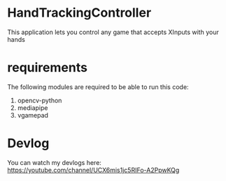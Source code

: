 # HandTrackingController
This application lets you control any game that accepts XInputs with your hands

# requirements
The following modules are required to be able to run this code:

1. opencv-python
2. mediapipe
3. vgamepad

# Devlog
You can watch my devlogs here:
https://youtube.com/channel/UCX6mis1jc5RIFo-A2PpwKQg
